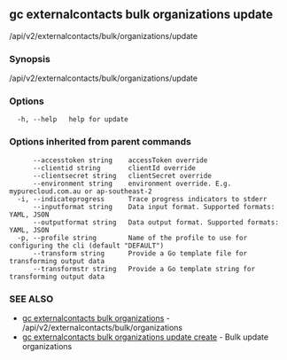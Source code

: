 ## gc externalcontacts bulk organizations update

/api/v2/externalcontacts/bulk/organizations/update

### Synopsis

/api/v2/externalcontacts/bulk/organizations/update

### Options

```
  -h, --help   help for update
```

### Options inherited from parent commands

```
      --accesstoken string    accessToken override
      --clientid string       clientId override
      --clientsecret string   clientSecret override
      --environment string    environment override. E.g. mypurecloud.com.au or ap-southeast-2
  -i, --indicateprogress      Trace progress indicators to stderr
      --inputformat string    Data input format. Supported formats: YAML, JSON
      --outputformat string   Data output format. Supported formats: YAML, JSON
  -p, --profile string        Name of the profile to use for configuring the cli (default "DEFAULT")
      --transform string      Provide a Go template file for transforming output data
      --transformstr string   Provide a Go template string for transforming output data
```

### SEE ALSO

* [gc externalcontacts bulk organizations](gc_externalcontacts_bulk_organizations.html)	 - /api/v2/externalcontacts/bulk/organizations
* [gc externalcontacts bulk organizations update create](gc_externalcontacts_bulk_organizations_update_create.html)	 - Bulk update organizations


